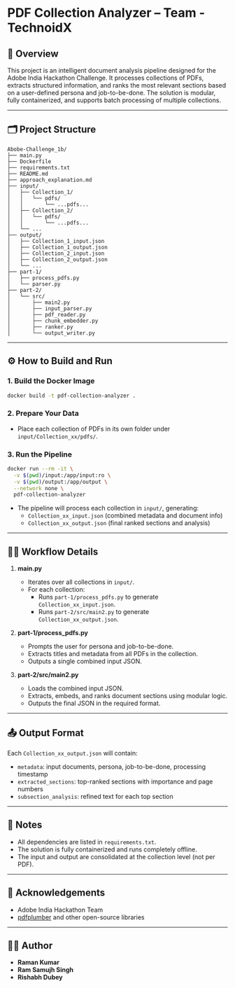 # PDF Collection Analyzer – Team - TechnoidX

## 🚀 Overview

This project is an intelligent document analysis pipeline designed for the Adobe India Hackathon Challenge. It processes collections of PDFs, extracts structured information, and ranks the most relevant sections based on a user-defined persona and job-to-be-done. The solution is modular, fully containerized, and supports batch processing of multiple collections.

---

## 🗂️ Project Structure

```
Abobe-Challenge_1b/
├── main.py
├── Dockerfile
├── requirements.txt
├── README.md
├── approach_explanation.md
├── input/
│   ├── Collection_1/
│   │   └── pdfs/
│   │       └── ...pdfs...
│   ├── Collection_2/
│   │   └── pdfs/
│   │       └── ...pdfs...
│   └── ...
├── output/
│   ├── Collection_1_input.json
│   ├── Collection_1_output.json
│   ├── Collection_2_input.json
│   ├── Collection_2_output.json
│   └── ...
├── part-1/
│   ├── process_pdfs.py
│   └── parser.py
├── part-2/
│   └── src/
│       ├── main2.py
│       ├── input_parser.py
│       ├── pdf_reader.py
│       ├── chunk_embedder.py
│       ├── ranker.py
│       └── output_writer.py
```

---

## ⚙️ How to Build and Run

### 1. **Build the Docker Image**

```bash
docker build -t pdf-collection-analyzer .
```

### 2. **Prepare Your Data**

- Place each collection of PDFs in its own folder under `input/Collection_xx/pdfs/`.

### 3. **Run the Pipeline**

```bash
docker run --rm -it \
  -v $(pwd)/input:/app/input:ro \
  -v $(pwd)/output:/app/output \
  --network none \
  pdf-collection-analyzer
```

- The pipeline will process each collection in `input/`, generating:
  - `Collection_xx_input.json` (combined metadata and document info)
  - `Collection_xx_output.json` (final ranked sections and analysis)

---

## 🧑‍💻 Workflow Details

1. **main.py**  
   - Iterates over all collections in `input/`.
   - For each collection:
     - Runs `part-1/process_pdfs.py` to generate `Collection_xx_input.json`.
     - Runs `part-2/src/main2.py` to generate `Collection_xx_output.json`.

2. **part-1/process_pdfs.py**  
   - Prompts the user for persona and job-to-be-done.
   - Extracts titles and metadata from all PDFs in the collection.
   - Outputs a single combined input JSON.

3. **part-2/src/main2.py**  
   - Loads the combined input JSON.
   - Extracts, embeds, and ranks document sections using modular logic.
   - Outputs the final JSON in the required format.

---

## 📤 Output Format

Each `Collection_xx_output.json` will contain:
- `metadata`: input documents, persona, job-to-be-done, processing timestamp
- `extracted_sections`: top-ranked sections with importance and page numbers
- `subsection_analysis`: refined text for each top section

---

## 📝 Notes

- All dependencies are listed in `requirements.txt`.
- The solution is fully containerized and runs completely offline.
- The input and output are consolidated at the collection level (not per PDF).

---

## 🙏 Acknowledgements

- Adobe India Hackathon Team
- [pdfplumber](https://github.com/jsvine/pdfplumber) and other open-source libraries

---

## 👨‍💻 Author

- **Raman Kumar**
- **Ram Samujh Singh**
- **Rishabh Dubey**
